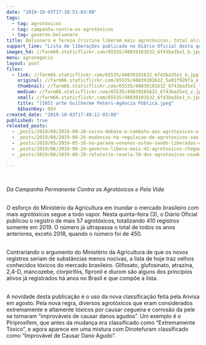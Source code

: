 ```yaml
---
date: "2019-10-03T17:38:51-03:00"
tags:
  - tag: agrotóxicos
  - tag: campanha-contra-os-agrotóxicos
  - tag: governo-bolsonaro
title: Bolsonaro e Tereza Cristina liberam mais agrotóxicos; total alcança 410 em 2019
support_line: "Lista de liberações publicada no Diário Oficial desta quinta (3) traz 57 novos registros, incluindo velhos conhecidos cancerígenos como Glifosato e 2,4-D"
images_hd: //farm66.staticflickr.com/65535/48839101632_6f43ba35e1_b.jpg
menu: agronegócio
layout: post
files:
  - link: //farm66.staticflickr.com/65535/48839101632_6f43ba35e1_b.jpg
    original: //farm66.staticflickr.com/65535/48839101632_5e81f920fa_o.jpg
    thumbnail: //farm66.staticflickr.com/65535/48839101632_6f43ba35e1_t.jpg
    medium: //farm66.staticflickr.com/65535/48839101632_6f43ba35e1_z.jpg
    small: //farm66.staticflickr.com/65535/48839101632_6f43ba35e1_n.jpg
    title: "[165] arte Guilherme Peters-Agência Pública.jpeg"
    $$hashKey: 0SV
created_date: "2019-10-03T17:49:12-03:00"
published: true
releated_posts:
  - _posts/2019/09/2019-09-26-curso-debate-o-combate-aos-agrotoxicos-e-o-fortalecimento-de-praticas-agroecologicas.md
  - _posts/2019/08/2019-08-26-mudancas-na-regulacao-de-agrotoxicos-sao-um-retrocesso-de-40-anos.md
  - _posts/2019/05/2019-05-16-no-parana-venenos-estao-sendo-liberados-em-ritmo-insano.md
  - _posts/2019/06/2019-06-24-governo-libera-mais-42-agrotoxicos-chegando-a-um-total-de-239-em-2019.md
  - _posts/2019/08/2019-08-28-relatorio-revela-70-dos-agrotoxicos-usados-no-brasil-sao-considerados-altamente-perigosos.md

---
```

<p>&nbsp;</p>

<p><em>Da&nbsp;Campanha Permanente Contra os Agrot&oacute;xicos e Pela Vida</em><br />
&nbsp;</p>

<p>O esfor&ccedil;o do Minist&eacute;rio da Agricultura em inundar o mercado brasileiro com mais agrot&oacute;xicos segue a todo vapor. Nesta quinta-feira (3), o Di&aacute;rio Oficial publicou o registro de mais 57 agrot&oacute;xicos, totalizando 410 registros somente em 2019. O n&uacute;mero j&aacute; ultrapassa o total de todos os anos anteriores, exceto 2018, quando o n&uacute;mero foi de 450.<br />
&nbsp;</p>

<p>Contrariando o argumento do Minist&eacute;rio da Agricultura de que os novos registros seriam de subst&acirc;ncias menos nocivas, a lista de hoje traz velhos conhecidos t&oacute;xicos do mercado brasileiro. Glifosato, glufosinato, atrazina, 2,4-D, mancozebe, clorpirif&oacute;s, fipronil e diurom s&atilde;o alguns dos princ&iacute;pios ativos j&aacute; registrados h&aacute; anos no Brasil e que comp&otilde;e a lista.<br />
&nbsp;</p>

<p>A novidade desta publica&ccedil;&atilde;o &eacute; o uso da nova classifica&ccedil;&atilde;o feita pela Anvisa em agosto. Pela nova regra, diversos agrot&oacute;xicos que eram considerados extremamente e altamente t&oacute;xicos por causar cegueira e corros&atilde;o da pele se tornaram &ldquo;improv&aacute;veis de causar danos agudos&rdquo;. Um exemplo &eacute; o Piriproxifem, que antes da mudan&ccedil;a era classificado como &ldquo;Extremamente T&oacute;xico&rdquo;, e agora aparece em uma mistura com Dinotefuram classificado como &ldquo;Improv&aacute;vel de Causar Dano Agudo&rdquo;.</p>
